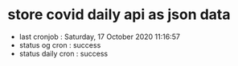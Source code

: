 # store covid daily api as json data

- last cronjob : Saturday, 17 October 2020 11:16:57
- status og cron : success
- status daily cron : success
      
      